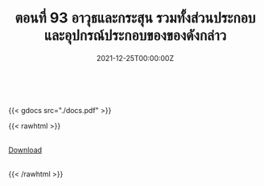 ﻿---
linktitle: 93  อาวุธและกระสุน รวมทั้งส่วนประกอบและอุปกรณ์ประกอบของของดังกล่าว

title:  ตอนที่ 93  อาวุธและกระสุน รวมทั้งส่วนประกอบและอุปกรณ์ประกอบของของดังกล่าว
date: "2021-12-25T00:00:00Z"
lastmod: "2021-12-25T00:00:00Z"
draft: false
toc: false 
type: series 
categories: ["พิกัดศุลกากร"]
tags: ["รหัสสถิติ"]
authors: ["admin"]
menu:
  ts_2022:
    parent: รหัสสถิติสินค้า ฉบับปี 2565
    weight: 89

weight: 89
---

<br>

{{< gdocs src="./docs.pdf" >}}


{{< rawhtml >}}
<br>

<br>
<div class="article-tags">
<a class="badge badge-danger" href="./docs.pdf" target="_blank" id="download_files_new">Download</a>

</div>
<br>

{{< /rawhtml >}}
